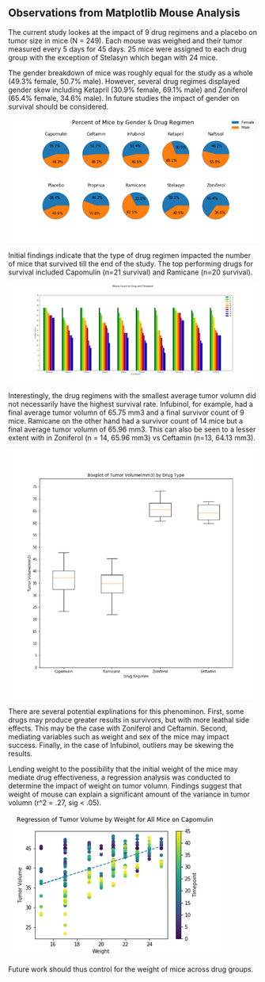## Observations from Matplotlib Mouse Analysis

 The current study lookes at the impact of 9 drug regimens and a placebo on tumor size in mice (N = 249). Each mouse was weighed and their tumor measured every 5 days for 45 days. 25 mice were assigned to each drug group with the exception of Stelasyn which began with 24 mice. 
 
 The gender breakdown of mice was roughly equal for the study as a whole (49.3% female, 50.7% male). However, several drug regimes displayed gender skew including Ketapril (30.9% female, 69.1% male) and Zoniferol (65.4% female, 34.6% male). In future studies the impact of gender on survival should be considered. 

 ![](Figures/MousePie_Drug_pyplot.png)

Initial findings indicate that the type  of drug regimen impacted the number of mice that survived till the end of the study. The top performing drugs for survival included Capomulin (n=21 survival) and Ramicane (n=20 survival). 

![](Figures/MouseBar_pyplot1.png)

Interestingly, the drug regimens with the smallest average tumor volumn did not necessarily have the highest survival rate. Infubinol, for example, had a final average tumor volumn of 65.75 mm3 and a final survivor count of 9 mice. Ramicane on the other hand had a survivor count of 14 mice but a final average tumor volumn of 65.96 mm3. This can also be seen to a lesser extent with in Zoniferol (n = 14, 65.96 mm3) vs Ceftamin (n=13, 64.13 mm3). 

![](Figures/Mousebox.png)

There are several potential explinations for this phenominon. First, some drugs may produce greater results in survivors, but with more leathal side effects. This may be the case with Zoniferol and Ceftamin. Second, mediating variables such as weight and sex of the mice may impact success. Finally, in the case of Infubinol, outliers may be skewing the results.

Lending weight to the possibility that the initial weight of the mice may mediate drug effectiveness, a regression analysis was conducted to determine the impact of weight on tumor volumn. Findings suggest that weight of mouse can explain a significant amount of the variance in tumor volumn (r^2 = .27, sig < .05). 

![](Figures/MouseRegress.png)

Future work should thus control for the weight of mice across drug groups. 